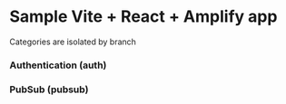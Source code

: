 # Sample Vite + React + Amplify app

Categories are isolated by branch

### Authentication (auth)

### PubSub (pubsub)